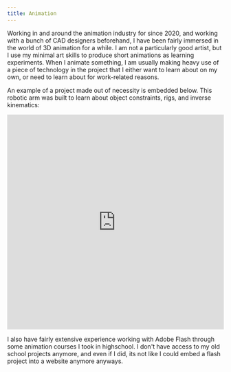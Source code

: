 ```yaml
---
title: Animation
---
```


Working in and around the animation industry for since 2020, and working with a bunch of CAD designers beforehand, I have been fairly immersed in the world of 3D animation for a while. I am not a particularly good artist, but I use my minimal art skills to produce short animations as learning experiments. When I animate something, I am usually making heavy use of a piece of technology in the project that I either want to learn about on my own, or need to learn about for work-related reasons.

An example of a project made out of necessity is embedded below. This robotic arm was built to learn about object constraints, rigs, and inverse kinematics:

<div class="sketchfab-embed-wrapper"> <iframe title="Jointed Arm V2" frameborder="0" width="100%" height="500" allowfullscreen mozallowfullscreen="true" webkitallowfullscreen="true" allow="autoplay; fullscreen; xr-spatial-tracking" xr-spatial-tracking execution-while-out-of-viewport execution-while-not-rendered web-share src="https://sketchfab.com/models/f4329c94a3ce4125a61fbf218cf1a5d9/embed"> </iframe> </div>

I also have fairly extensive experience working with Adobe Flash through some animation courses I took in highschool. I don't have access to my old school projects anymore, and even if I did, its not like I could embed a flash project into a website anymore anyways.
